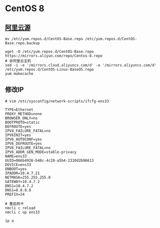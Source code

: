 # CentOS 8

## [阿里云源](https://developer.aliyun.com/mirror/centos?spm=a2c6h.13651102.0.0.3e221b11YGZDPv)

```shell
mv /etc/yum.repos.d/CentOS-Base.repo /etc/yum.repos.d/CentOS-Base.repo.backup

wget -O /etc/yum.repos.d/CentOS-Base.repo https://mirrors.aliyun.com/repo/Centos-8.repo
# 非阿里云主机
sed -i -e '/mirrors.cloud.aliyuncs.com/d' -e '/mirrors.aliyuncs.com/d' /etc/yum.repos.d/CentOS-Linux-BaseOS.repo
yum makecache
```

## 修改IP

```shell
# vim /etc/sysconfig/network-scripts/ifcfg-ens33

TYPE=Ethernet
PROXY_METHOD=none
BROWSER_ONLY=no
BOOTPROTO=static
DEFROUTE=yes
IPV4_FAILURE_FATAL=no
IPV6INIT=yes
IPV6_AUTOCONF=yes
IPV6_DEFROUTE=yes
IPV6_FAILURE_FATAL=no
IPV6_ADDR_GEN_MODE=stable-privacy
NAME=ens33
UUID=066b4926-b40c-4c28-a5b4-2310d2b96613
DEVICE=ens33
ONBOOT=yes
IPADDR=10.4.7.21
NETMASK=255.255.255.0
GATEWAY=10.4.7.2
DNS1=10.4.7.2
DNS1=8.8.8.8
PREFIX=24

# 重启网卡
nmcli c reload
nmcli c up ens33

ip a
```







